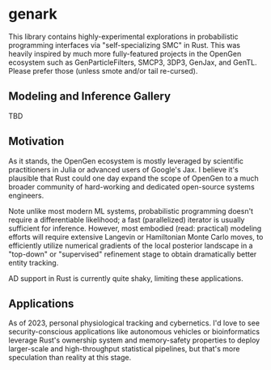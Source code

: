 # genark

This library contains highly-experimental explorations in probabilistic programming interfaces via "self-specializing SMC" in Rust. This was heavily inspired by much more fully-featured projects in the OpenGen ecosystem such as GenParticleFilters, SMCP3, 3DP3, GenJax, and GenTL. Please prefer those (unless smote and/or tail re-cursed).


## Modeling and Inference Gallery

TBD


## Motivation

As it stands, the OpenGen ecosystem is mostly leveraged by scientific practitioners in Julia or advanced users of Google's Jax. I believe it's plausible that Rust could one day expand the scope of OpenGen to a much broader community of hard-working and dedicated open-source systems engineers.

Note unlike most modern ML systems, probabilistic programming doesn't require a differentiable likelihood; a fast (parallelized) iterator is usually sufficient for inference. However, most embodied (read: practical) modeling efforts will require extensive Langevin or Hamiltonian Monte Carlo moves, to efficiently utilize numerical gradients of the local posterior landscape in a "top-down" or "supervised" refinement stage to obtain dramatically better entity tracking.

AD support in Rust is currently quite shaky, limiting these applications.


## Applications

As of 2023, personal physiological tracking and cybernetics. I'd love to see security-conscious applications like autonomous vehicles or bioinformatics leverage Rust's ownership system and memory-safety properties to deploy larger-scale and high-throughput statistical pipelines, but that's more speculation than reality at this stage.

